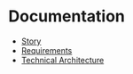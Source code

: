 # Documentation

* [Story](story/story.md)
* [Requirements](requirements/requirements.md)
* [Technical Architecture](technical_architecture/technical%20architecture.md)
